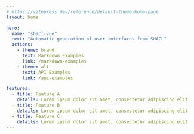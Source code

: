 ```yaml
---
# https://vitepress.dev/reference/default-theme-home-page
layout: home

hero:
  name: "shacl-vue"
  text: "Automatic generation of user interfaces from SHACL"
  actions:
    - theme: brand
      text: Markdown Examples
      link: /markdown-examples
    - theme: alt
      text: API Examples
      link: /api-examples

features:
  - title: Feature A
    details: Lorem ipsum dolor sit amet, consectetur adipiscing elit
  - title: Feature B
    details: Lorem ipsum dolor sit amet, consectetur adipiscing elit
  - title: Feature C
    details: Lorem ipsum dolor sit amet, consectetur adipiscing elit
---
```



